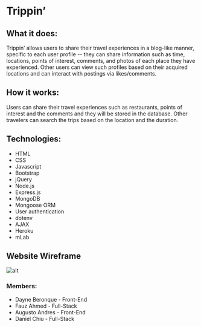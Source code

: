 # Trippin’

## What it does:
Trippin’ allows users to share their travel experiences in a blog-like manner, specific to each user profile -- they can share information such as time, locations, points of interest, comments, and photos of each place they have experienced. Other users can view such profiles based on their acquired locations and can interact with postings via likes/comments. 

## How it works:
Users can share their travel experiences such as restaurants, points of interest and the comments and they will be stored in the database. Other travelers can search the trips based on the location and the duration.

## Technologies:
* HTML
* CSS
* Javascript
* Bootstrap
* jQuery
* Node.js
* Express.js
* MongoDB
* Mongoose ORM
* User authentication
* dotenv
* AJAX
* Heroku
* mLab

## Website Wireframe

![alt](./assets/imgIMG_20191108_135650.jpg)


### Members:
* Dayne Beronque - Front-End
* Fauz Ahmed - Full-Stack
* Augusto Andres - Front-End
* Daniel Chiu - Full-Stack
